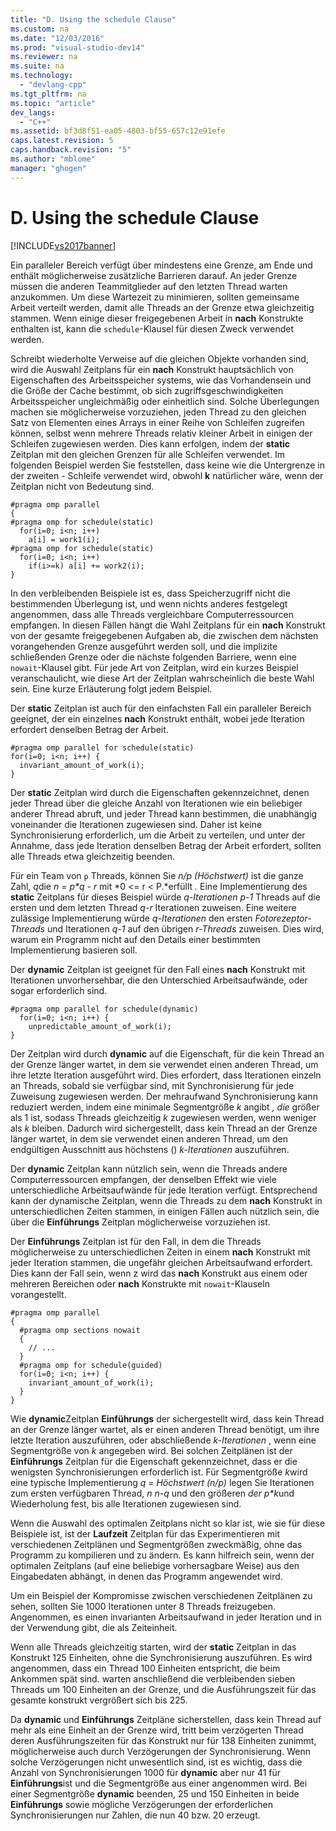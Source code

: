 ```yaml
---
title: "D. Using the schedule Clause"
ms.custom: na
ms.date: "12/03/2016"
ms.prod: "visual-studio-dev14"
ms.reviewer: na
ms.suite: na
ms.technology: 
  - "devlang-cpp"
ms.tgt_pltfrm: na
ms.topic: "article"
dev_langs: 
  - "C++"
ms.assetid: bf3d8f51-ea05-4803-bf55-657c12e91efe
caps.latest.revision: 5
caps.handback.revision: "5"
ms.author: "mblome"
manager: "ghogen"
---
```

# D. Using the schedule Clause
[!INCLUDE[vs2017banner](../../assembler/inline/includes/vs2017banner.md)]

Ein paralleler Bereich verfügt über mindestens eine Grenze, am Ende und enthält möglicherweise zusätzliche Barrieren darauf.  An jeder Grenze müssen die anderen Teammitglieder auf den letzten Thread warten anzukommen.  Um diese Wartezeit zu minimieren, sollten gemeinsame Arbeit verteilt werden, damit alle Threads an der Grenze etwa gleichzeitig stammen.  Wenn einige dieser freigegebenen Arbeit in **nach** Konstrukte enthalten ist, kann die `schedule`\-Klausel für diesen Zweck verwendet werden.  
  
 Schreibt wiederholte Verweise auf die gleichen Objekte vorhanden sind, wird die Auswahl Zeitplans für ein **nach** Konstrukt hauptsächlich von Eigenschaften des Arbeitsspeicher systems, wie das Vorhandensein und die Größe der Cache bestimmt, ob sich zugriffsgeschwindigkeiten Arbeitsspeicher ungleichmäßig oder einheitlich sind.  Solche Überlegungen machen sie möglicherweise vorzuziehen, jeden Thread zu den gleichen Satz von Elementen eines Arrays in einer Reihe von Schleifen zugreifen können, selbst wenn mehrere Threads relativ kleiner Arbeit in einigen der Schleifen zugewiesen werden.  Dies kann erfolgen, indem der **static** Zeitplan mit den gleichen Grenzen für alle Schleifen verwendet.  Im folgenden Beispiel werden Sie feststellen, dass keine wie die Untergrenze in der zweiten \- Schleife verwendet wird, obwohl **k** natürlicher wäre, wenn der Zeitplan nicht von Bedeutung sind.  
  
```  
#pragma omp parallel  
{  
#pragma omp for schedule(static)  
  for(i=0; i<n; i++)  
    a[i] = work1(i);  
#pragma omp for schedule(static)  
  for(i=0; i<n; i++)  
    if(i>=k) a[i] += work2(i);  
}  
```  
  
 In den verbleibenden Beispiele ist es, dass Speicherzugriff nicht die bestimmenden Überlegung ist, und wenn nichts anderes festgelegt angenommen, dass alle Threads vergleichbare Computerressourcen empfangen.  In diesen Fällen hängt die Wahl Zeitplans für ein **nach** Konstrukt von der gesamte freigegebenen Aufgaben ab, die zwischen dem nächsten vorangehenden Grenze ausgeführt werden soll, und die implizite schließenden Grenze oder die nächste folgenden Barriere, wenn eine `nowait`\-Klausel gibt.  Für jede Art von Zeitplan, wird ein kurzes Beispiel veranschaulicht, wie diese Art der Zeitplan wahrscheinlich die beste Wahl sein.  Eine kurze Erläuterung folgt jedem Beispiel.  
  
 Der **static** Zeitplan ist auch für den einfachsten Fall ein paralleler Bereich geeignet, der ein einzelnes **nach** Konstrukt enthält, wobei jede Iteration erfordert denselben Betrag der Arbeit.  
  
```  
#pragma omp parallel for schedule(static)  
for(i=0; i<n; i++) {  
  invariant_amount_of_work(i);  
}  
```  
  
 Der **static** Zeitplan wird durch die Eigenschaften gekennzeichnet, denen jeder Thread über die gleiche Anzahl von Iterationen wie ein beliebiger anderer Thread abruft, und jeder Thread kann bestimmen, die unabhängig voneinander die Iterationen zugewiesen sind.  Daher ist keine Synchronisierung erforderlich, um die Arbeit zu verteilen, und unter der Annahme, dass jede Iteration denselben Betrag der Arbeit erfordert, sollten alle Threads etwa gleichzeitig beenden.  
  
 Für ein Team von `p` Threads, können Sie *n\/p \(Höchstwert\)* ist die ganze Zahl, *q*die *n \= p\*q \- r* mit *0 \<\= r \< P.*erfüllt *.* Eine Implementierung des **static** Zeitplans für dieses Beispiel würde *q\-Iterationen* *p\-1* Threads auf die ersten und dem letzten Thread *q\-r* Iterationen zuweisen.  Eine weitere zulässige Implementierung würde *q\-Iterationen* den ersten *Fotorezeptor\-Threads* und Iterationen *q\-1* auf den übrigen *r\-Threads* zuweisen.  Dies wird, warum ein Programm nicht auf den Details einer bestimmten Implementierung basieren soll.  
  
 Der **dynamic** Zeitplan ist geeignet für den Fall eines **nach** Konstrukt mit Iterationen unvorhersehbar, die den Unterschied Arbeitsaufwände, oder sogar erforderlich sind.  
  
```  
#pragma omp parallel for schedule(dynamic)  
  for(i=0; i<n; i++) {  
    unpredictable_amount_of_work(i);  
}  
```  
  
 Der Zeitplan wird durch **dynamic** auf die Eigenschaft, für die kein Thread an der Grenze länger wartet, in dem sie verwendet einen anderen Thread, um ihre letzte Iteration ausgeführt wird.  Dies erfordert, dass Iterationen einzeln an Threads, sobald sie verfügbar sind, mit Synchronisierung für jede Zuweisung zugewiesen werden.  Der mehraufwand Synchronisierung kann reduziert werden, indem eine minimale Segmentgröße *k* angibt *, die* größer als 1 ist, sodass Threads gleichzeitig *k* zugewiesen werden, wenn weniger als *k* bleiben.  Dadurch wird sichergestellt, dass kein Thread an der Grenze länger wartet, in dem sie verwendet einen anderen Thread, um den endgültigen Ausschnitt aus höchstens \(\) *k\-Iterationen* auszuführen.  
  
 Der **dynamic** Zeitplan kann nützlich sein, wenn die Threads andere Computerressourcen empfangen, der denselben Effekt wie viele unterschiedliche Arbeitsaufwände für jede Iteration verfügt.  Entsprechend kann der dynamische Zeitplan, wenn die Threads zu dem **nach** Konstrukt in unterschiedlichen Zeiten stammen, in einigen Fällen auch nützlich sein, die über die **Einführungs** Zeitplan möglicherweise vorzuziehen ist.  
  
 Der **Einführungs** Zeitplan ist für den Fall, in dem die Threads möglicherweise zu unterschiedlichen Zeiten in einem **nach** Konstrukt mit jeder Iteration stammen, die ungefähr gleichen Arbeitsaufwand erfordert.  Dies kann der Fall sein, wenn z wird das **nach** Konstrukt aus einem oder mehreren Bereichen oder **nach** Konstrukte mit `nowait`\-Klauseln vorangestellt.  
  
```  
#pragma omp parallel  
{  
  #pragma omp sections nowait  
  {  
    // ...  
  }  
  #pragma omp for schedule(guided)  
  for(i=0; i<n; i++) {  
    invariant_amount_of_work(i);  
  }  
}  
```  
  
 Wie **dynamic**Zeitplan **Einführungs** der sichergestellt wird, dass kein Thread an der Grenze länger wartet, als er einen anderen Thread benötigt, um ihre letzte Iteration auszuführen, oder abschließende *k\-Iterationen* , wenn eine Segmentgröße von *k* angegeben wird.  Bei solchen Zeitplänen ist der **Einführungs** Zeitplan für die Eigenschaft gekennzeichnet, dass er die wenigsten Synchronisierungen erforderlich ist.  Für Segmentgröße *k*wird eine typische Implementierung *q \= Höchstwert \(n\/p\)* legen Sie Iterationen zum ersten verfügbaren Thread, *n* *n\-q* und den größeren *der* *p\*k*und Wiederholung fest, bis alle Iterationen zugewiesen sind.  
  
 Wenn die Auswahl des optimalen Zeitplans nicht so klar ist, wie sie für diese Beispiele ist, ist der **Laufzeit** Zeitplan für das Experimentieren mit verschiedenen Zeitplänen und Segmentgrößen zweckmäßig, ohne das Programm zu kompilieren und zu ändern.  Es kann hilfreich sein, wenn der optimalen Zeitplans \(auf eine beliebige vorhersagbare Weise\) aus den Eingabedaten abhängt, in denen das Programm angewendet wird.  
  
 Um ein Beispiel der Kompromisse zwischen verschiedenen Zeitplänen zu sehen, sollten Sie 1000 Iterationen unter 8 Threads freizugeben.  Angenommen, es einen invarianten Arbeitsaufwand in jeder Iteration und in der Verwendung gibt, die als Zeiteinheit.  
  
 Wenn alle Threads gleichzeitig starten, wird der **static** Zeitplan in das Konstrukt 125 Einheiten, ohne die Synchronisierung auszuführen.  Es wird angenommen, dass ein Thread 100 Einheiten entspricht, die beim Ankommen spät sind.  warten anschließend die verbleibenden sieben Threads um 100 Einheiten an der Grenze, und die Ausführungszeit für das gesamte konstrukt vergrößert sich bis 225.  
  
 Da **dynamic** und **Einführungs** Zeitpläne sicherstellen, dass kein Thread auf mehr als eine Einheit an der Grenze wird, tritt beim verzögerten Thread deren Ausführungszeiten für das Konstrukt nur für 138 Einheiten zunimmt, möglicherweise auch durch Verzögerungen der Synchronisierung.  Wenn solche Verzögerungen nicht unwesentlich sind, ist es wichtig, dass die Anzahl von Synchronisierungen 1000 für **dynamic** aber nur 41 für **Einführungs**ist und die Segmentgröße aus einer angenommen wird.  Bei einer Segmentgröße **dynamic** beenden, 25 und 150 Einheiten in beide **Einführungs** sowie mögliche Verzögerungen der erforderlichen Synchronisierungen nur Zahlen, die nun 40 bzw. 20 erzeugt.